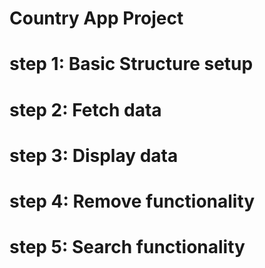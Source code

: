 # Country App Project

# step 1: Basic Structure setup

# step 2: Fetch data

# step 3: Display data

# step 4: Remove functionality

# step 5: Search functionality
